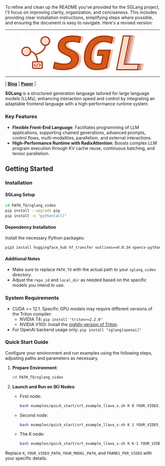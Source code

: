 To refine and clean up the README you've provided for the SGLang project, I'll focus on improving clarity, organization, and conciseness. This includes providing clear installation instructions, simplifying steps where possible, and ensuring the document is easy to navigate. Here's a revised version:

---

<div align="center">
    <img src="assets/logo.png" alt="SGLang Logo" width="400">
</div>

--------------------------------------------------------------------------------

| [**Blog**](https://lmsys.org/blog/2024-01-17-sglang/) | [**Paper**](https://arxiv.org/abs/2312.07104) |

**SGLang** is a structured generation language tailored for large language models (LLMs), enhancing interaction speed and control by integrating an adaptable frontend language with a high-performance runtime system.

### Key Features
- **Flexible Front-End Language**: Facilitates programming of LLM applications, supporting chained generations, advanced prompts, control flows, multi-modalities, parallelism, and external interactions.
- **High-Performance Runtime with RadixAttention**: Boosts complex LLM program execution through KV cache reuse, continuous batching, and tensor parallelism.

## Getting Started

### Installation

#### SGLang Setup
```sh
cd PATH_TO/sglang_video
pip install --upgrade pip
pip install -e "python[all]"
```


#### Dependency Installation

Install the necessary Python packages:

```sh
pip3 install huggingface_hub hf_transfer outlines==0.0.34 opencv-python-headless transformers==4.39.2
```


#### Additional Notes

- Make sure to replace `PATH_TO` with the actual path to your `sglang_video` directory.
- Adjust the `repo_id` and `local_dir` as needed based on the specific models you intend to use.


### System Requirements
- CUDA >= 12.1. Specific GPU models may require different versions of the Triton compiler:
  - NVIDIA T4: `pip install "triton>=2.2.0"`
  - NVIDIA V100: Install the [nightly version of Triton](https://triton-lang.org/main/getting-started/installation.html).
- For OpenAI backend usage only: `pip install "sglang[openai]"`

### Quick Start Guide
Configure your environment and run examples using the following steps, adjusting paths and parameters as necessary.

1. **Prepare Environment**:
   ```sh
   cd PATH_TO/sglang_video
   ```

2. **Launch and Run on (K) Nodes**:
   - First node:
     ```sh
     bash examples/quick_start/srt_example_llava_v.sh K 0 YOUR_VIDEO_PATH YOUR_MODEL_PATH FRAMES_PER_VIDEO
     ```
   - Second node:
     ```sh
     bash examples/quick_start/srt_example_llava_v.sh K 1 YOUR_VIDEO_PATH YOUR_MODEL_PATH FRAMES_PER_VIDEO
     ```
   - The K node:
     ```sh
     bash examples/quick_start/srt_example_llava_v.sh K K-1 YOUR_VIDEO_PATH YOUR_MODEL_PATH FRAMES_PER_VIDEO
     ```

Replace `K`, `YOUR_VIDEO_PATH`, `YOUR_MODEL_PATH`, and `FRAMES_PER_VIDEO` with your specific details.